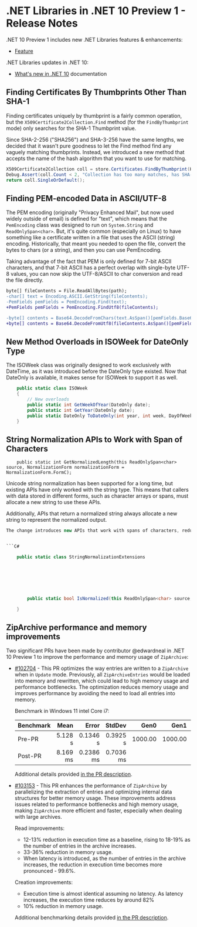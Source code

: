 # .NET Libraries in .NET 10 Preview 1 - Release Notes

.NET 10 Preview 1 includes new .NET Libraries features & enhancements:

- [Feature](#feature)

.NET Libraries updates in .NET 10:

- [What's new in .NET 10](https://learn.microsoft.com/dotnet/core/whats-new/dotnet-10/overview) documentation

## Finding Certificates By Thumbprints Other Than SHA-1

Finding certificates uniquely by thumbprint is a fairly common operation,
but the `X509Certificate2Collection.Find` method (for the `FindByThumbprint` mode) only searches for the SHA-1 Thumbprint value.

Since SHA-2-256 ("SHA256") and SHA-3-256 have the same lengths,
we decided that it wasn't pure goodness to let the Find method find any vaguely matching thumbprints.
Instead, we introduced a new method that accepts the name of the hash algorithm that you want to use for matching.

```C#
X509Certificate2Collection coll = store.Certificates.FindByThumbprint(HashAlgorithmName.SHA256, thumbprint);
Debug.Assert(coll.Count < 2, "Collection has too many matches, has SHA-2 been broken?");
return coll.SingleOrDefault();
```

## Finding PEM-encoded Data in ASCII/UTF-8

The PEM encoding (originally "Privacy Enhanced Mail", but now used widely outside of email) is defined for "text",
which means that the `PemEncoding` class was designed to run on `System.String` and `ReadOnlySpan<char>`.
But, it's quite common (especially on Linux) to have something like a certificate written in a file that uses the ASCII (string) encoding.
Historically, that meant you needed to open the file, convert the bytes to chars (or a string), and then you can use PemEncoding.

Taking advantage of the fact that PEM is only defined for 7-bit ASCII characters, and that 7-bit ASCII has a perfect overlap with single-byte UTF-8 values,
you can now skip the UTF-8/ASCII to char conversion and read the file directly.

```diff
byte[] fileContents = File.ReadAllBytes(path);
-char[] text = Encoding.ASCII.GetString(fileContents);
-PemFields pemFields = PemEncoding.Find(text);
+PemFields pemFields = PemEncoding.FindUtf8(fileContents);

-byte[] contents = Base64.DecodeFromChars(text.AsSpan()[pemFields.Base64Data]);
+byte[] contents = Base64.DecodeFromUtf8(fileContents.AsSpan()[pemFields.Base64Data]);
```

## New Method Overloads in ISOWeek for DateOnly Type

The ISOWeek class was originally designed to work exclusively with DateTime, as it was introduced before the DateOnly type existed. Now that DateOnly is available, it makes sense for ISOWeek to support it as well.

```C#
    public static class ISOWeek
    {
        // New overloads
        public static int GetWeekOfYear(DateOnly date);
        public static int GetYear(DateOnly date);
        public static DateOnly ToDateOnly(int year, int week, DayOfWeek dayOfWeek);
    }
```

## String Normalization APIs to Work with Span of Characters
        public static int GetNormalizedLength(this ReadOnlySpan<char> source, NormalizationForm normalizationForm = NormalizationForm.FormC);
Unicode string normalization has been supported for a long time, but existing APIs have only worked with the string type. This means that callers with data stored in different forms, such as character arrays or spans, must allocate a new string to use these APIs.
Additionally, APIs that return a normalized string always allocate a new string to represent the normalized output.
```C#
The change introduces new APIs that work with spans of characters, reducing the restriction to string types and helping to avoid unnecessary allocations.

```C#
    public static class StringNormalizationExtensions






        public static bool IsNormalized(this ReadOnlySpan<char> source, NormalizationForm normalizationForm = NormalizationForm.FormC);

    }

```



## ZipArchive performance and memory improvements

Two significant PRs have been made by contributor @edwardneal in .NET 10 Preview 1 to improve the performance and memory usage of `ZipArchive`:

- [#102704](https://github.com/dotnet/runtime/pull/102704) - This PR optimizes the way entries are written to a `ZipArchive` when in `Update` mode. Previously, all `ZipArchiveEntries` would be loaded into memory and rewritten, which could lead to high memory usage and performance bottlenecks. The optimization reduces memory usage and improves performance by avoiding the need to load all entries into memory.

  Benchmark in Windows 11 intel Core i7:

    | Benchmark    | Mean    | Error    | StdDev   | Gen0      | Gen1      | Gen2      | Allocated |
    |---------- |--------:|---------:|---------:|----------:|----------:|----------:|----------:|
    | Pre-PR | 5.128 s | 0.1346 s | 0.3925 s | 1000.00 | 1000.00 | 1000.00 |      2 GB |
    | Post-PR | 8.169 ms | 0.2386 ms | 0.7036 ms | | | |      7.24 KB |

  Additional details provided [in the PR description](https://github.com/dotnet/runtime/pull/102704#issue-2317941700).

- [#103153](https://github.com/dotnet/runtime/pull/103153) - This PR enhances the performance of `ZipArchive` by parallelizing the extraction of entries and optimizing internal data structures for better memory usage. These improvements address issues related to performance bottlenecks and high memory usage, making `ZipArchive` more efficient and faster, especially when dealing with large archives.

    Read improvements:

    - 12-13% reduction in execution time as a baseline, rising to 18-19% as the number of entries in the archive increases.
    - 33-36% reduction in memory usage.
    - When latency is introduced, as the number of entries in the archive increases, the reduction in execution time becomes more pronounced - 99.6%.

    Creation improvements:

    - Execution time is almost identical assuming no latency. As latency increases, the execution time reduces by around 82%
    - 10% reduction in memory usage.

    Additional benchmarking details provided [in the PR description](https://github.com/dotnet/runtime/pull/103153#issue-2339713028).


